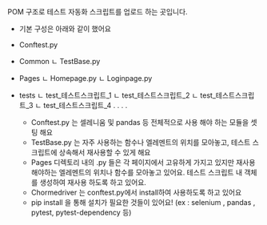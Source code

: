 POM 구조로 테스트 자동화 스크립트를 업로드 하는 곳입니다.

* 기본 구성은 아래와 같이 했어요

- Conftest.py
- Common
  ㄴ TestBase.py
- Pages
  ㄴ Homepage.py
  ㄴ Loginpage.py
- tests
  ㄴ test_테스트스크립트_1
  ㄴ test_테스트스크립트_2
  ㄴ test_테스트스크립트_3
  ㄴ test_테스트스크립트_4
  .
  .
  .
  .


  * Conftest.py 는 셀레니움 및 pandas 등 전체적으로 사용 해야 하는 모듈을 셋팅 해요
  * TestBase.py 는 자주 사용하는 함수나 엘레멘트의 위치를 모아놓고, 테스트 스크립트에 상속해서 재사용할 수 있게 해요
  * Pages 디렉토리 내의 .py 들은 각 페이지에서 고유하게 가지고 있지만 재사용 해야하는 엘레멘트의 위치나 함수를 모아놓고 있어요. 테스트 스크립트 내 객체를 생성하여 재사용 하도록 하고 있어요.
  * Chormedriver 는 conftest.py에서 install하여 사용하도록 하고 있어요
  * pip install 을 통해 설치가 필요한 것들이 있어요! (ex : selenium , pandas , pytest, pytest-dependency 등)
